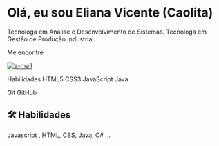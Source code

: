 
# Olá, eu sou Eliana Vicente (Caolita) 

Tecnologa em Análise e Desenvolvimento de Sistemas.
Tecnologa em Gestão de Produção Industrial.

Me encontre

[![e-mail](https://img.shields.io/badge/Gmail-D14836?style=for-the-badge&logo=gmail&logoColor=white)](elianavicente@gmail.com) 

Habilidades
HTML5 CSS3 JavaScript Java

Git GitHub


## 🛠 Habilidades
Javascript , HTML, CSS, Java, C# ...


